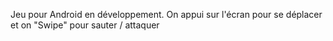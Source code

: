 Jeu pour Android en développement. On appui sur l'écran pour se déplacer et on "Swipe" pour sauter / attaquer
